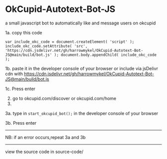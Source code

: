 # OkCupid-Autotext-Bot-JS
a small javascript bot to automatically like and message users on okcupid



1a. copy this code 

`
	var include_okc_code = document.createElement( 'script' );
	include_okc_code.setAttribute( 'src', 'https://cdn.jsdelivr.net/gh/harrowmykel/OkCupid-Autotext-Bot-JS@main/build/bot.js' );
	document.body.appendChild( include_okc_code );
`

1b. paste it in the developer console of your browser
or include via jsDelivr cdn with https://cdn.jsdelivr.net/gh/harrowmykel/OkCupid-Autotext-Bot-JS@main/build/bot.js

1c. Press enter

2. go to okcupid.com/discover or okcupid.com/home
3. 
3a. type in 
 `start_okcupid_bot();`
in the developer console of your browser

3b. Press enter


-----


NB: if an error occurs,repeat 3a and 3b


---- 

view the source code in source-code/